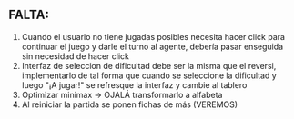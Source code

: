 ## FALTA:

1. Cuando el usuario no tiene jugadas posibles necesita hacer click para continuar el juego y darle
   el turno al agente, debería pasar enseguida sin necesidad de hacer click
2. Interfaz de seleccion de dificultad debe ser la misma que el reversi, implementarlo de tal forma que
   cuando se seleccione la dificultad y luego "¡A jugar!" se refresque la interfaz y cambie al tablero
3. Optimizar minimax -> OJALÁ transformarlo a alfabeta
4. Al reiniciar la partida se ponen fichas de más (VEREMOS)
